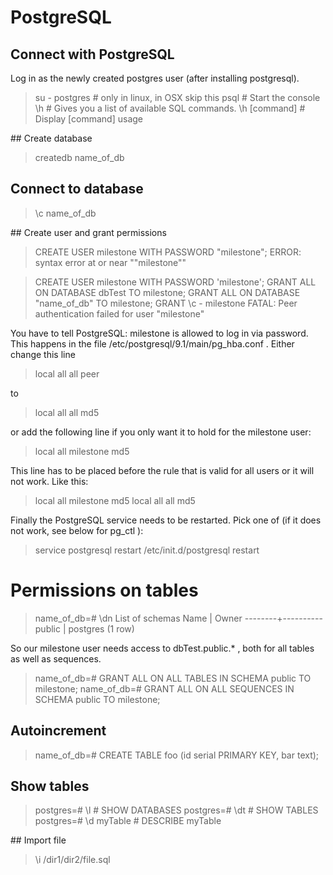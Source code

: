 # PostgreSQL

## Connect with PostgreSQL

Log in as the newly created postgres user (after installing postgresql).

> su - postgres # only in linux, in OSX skip this
> psql # Start the console
> \h # Gives you a list of available SQL commands. 
> \h [command] # Display [command] usage

## Create database

> createdb name_of_db

## Connect to database

> \c name_of_db

## Create user and grant permissions

> CREATE USER milestone WITH PASSWORD "milestone";
ERROR: syntax error at or near ""milestone""

> CREATE USER milestone WITH PASSWORD 'milestone';
> GRANT ALL ON DATABASE dbTest TO milestone;
> GRANT ALL ON DATABASE "name_of_db" TO milestone;
> GRANT
> \c - milestone
> FATAL: Peer authentication failed for user "milestone"

You have to tell PostgreSQL: milestone is allowed to log in via password. This happens in the file /etc/postgresql/9.1/main/pg_hba.conf . Either change this line

> local all all peer

to

> local all all md5

or add the following line if you only want it to hold for the milestone user:

> local all milestone md5

This line has to be placed before the rule that is valid for all users or it will not work. Like this:

> local all milestone md5
> local all all md5

Finally the PostgreSQL service needs to be restarted. Pick one of (if it does not work, see below for pg_ctl ):

> service postgresql restart
> /etc/init.d/postgresql restart

# Permissions on tables

> name_of_db=# \dn
> List of schemas
> Name | Owner 
> --------+----------
> public | postgres
> (1 row)

So our milestone user needs access to dbTest.public.* , both for all tables as well as sequences. 

> name_of_db=# GRANT ALL ON ALL TABLES IN SCHEMA public TO milestone;
> name_of_db=# GRANT ALL ON ALL SEQUENCES IN SCHEMA public TO milestone;

## Autoincrement

> name_of_db=# CREATE TABLE foo (id serial PRIMARY KEY, bar text);

## Show tables

> postgres=# \l # SHOW DATABASES
> postgres=# \dt # SHOW TABLES
> postgres=# \d myTable # DESCRIBE myTable

## Import file

> \i /dir1/dir2/file.sql
